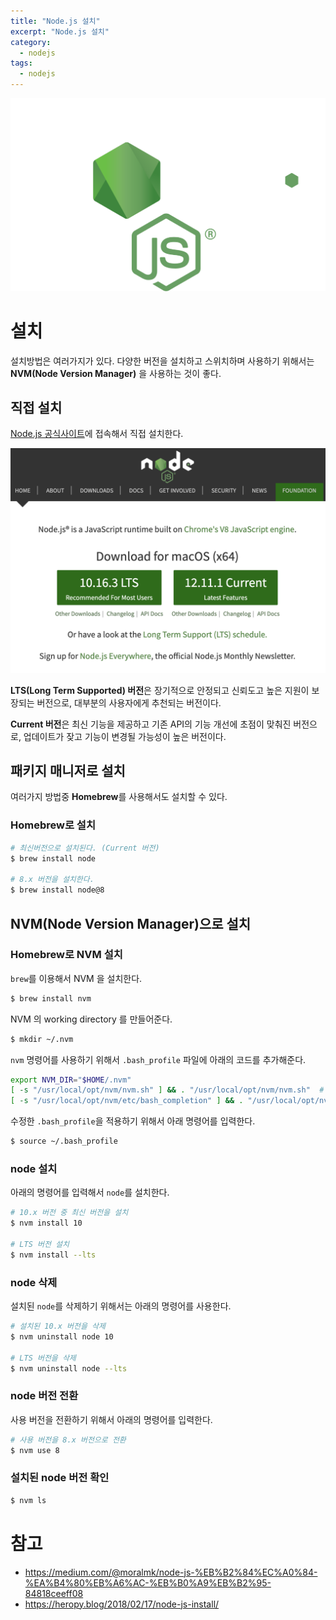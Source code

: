 ```yaml
---
title: "Node.js 설치"
excerpt: "Node.js 설치"
category:
  - nodejs
tags: 
  - nodejs
---
```


![nodejs_logo](/assets/images/node_js_install/nodejs_logo.svg)

# 설치

설치방법은 여러가지가 있다. 다양한 버전을 설치하고 스위치하며 사용하기 위해서는 **NVM(Node Version Manager)** 을 사용하는 것이 좋다.

## 직접 설치

[Node.js 공식사이트](https://nodejs.org/)에 접속해서 직접 설치한다.

 ![nodejs_install_page](/assets/images/node_js_install/nodejs_install_page.png)

**LTS(Long Term Supported) 버전**은 장기적으로 안정되고 신뢰도고 높은 지원이 보장되는 버전으로, 대부분의 사용자에게 추천되는 버전이다.

**Current 버전**은 최신 기능을 제공하고 기존 API의 기능 개선에 초점이 맞춰진 버전으로, 업데이트가 잦고 기능이 변경될 가능성이 높은 버전이다.

## 패키지 매니저로 설치

여러가지 방법중 **Homebrew**를 사용해서도 설치할 수 있다.

### Homebrew로 설치

```bash
# 최신버전으로 설치된다. (Current 버전)
$ brew install node

# 8.x 버전을 설치한다.
$ brew install node@8
```

## NVM(Node Version Manager)으로 설치

### Homebrew로 NVM 설치

`brew`를 이용해서 NVM 을 설치한다.

```bash
$ brew install nvm
```

NVM 의 working directory 를 만들어준다.

```bash
$ mkdir ~/.nvm
```

`nvm` 명령어를 사용하기 위해서 `.bash_profile` 파일에 아래의 코드를 추가해준다.

```bash
export NVM_DIR="$HOME/.nvm"
[ -s "/usr/local/opt/nvm/nvm.sh" ] && . "/usr/local/opt/nvm/nvm.sh"  # This loads nvm
[ -s "/usr/local/opt/nvm/etc/bash_completion" ] && . "/usr/local/opt/nvm/etc/bash_completion"  # This loads nvm bash_completion
```

수정한 `.bash_profile`을 적용하기 위해서 아래 명령어를 입력한다.

```bash
$ source ~/.bash_profile
```

### node 설치

아래의 명령어를 입력해서 `node`를 설치한다.

```bash
# 10.x 버전 중 최신 버전을 설치
$ nvm install 10

# LTS 버전 설치
$ nvm install --lts
```

### node 삭제

설치된 `node`를 삭제하기 위해서는 아래의 명령어를 사용한다.

```bash
# 설치된 10.x 버전을 삭제
$ nvm uninstall node 10

# LTS 버전을 삭제
$ nvm uninstall node --lts
```

### node 버전 전환

사용 버전을 전환하기 위해서 아래의 명령어를 입력한다.

```bash
# 사용 버전을 8.x 버전으로 전환
$ nvm use 8
```

### 설치된 node 버전 확인

```bash
$ nvm ls
```

# 참고
- https://medium.com/@moralmk/node-js-%EB%B2%84%EC%A0%84-%EA%B4%80%EB%A6%AC-%EB%B0%A9%EB%B2%95-84818ceeff08
- https://heropy.blog/2018/02/17/node-js-install/